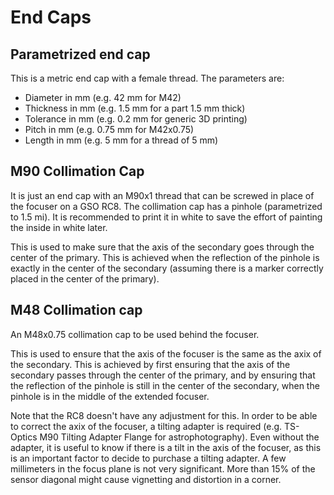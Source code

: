 # End Caps

## Parametrized end cap

This is a metric end cap with a female thread. The parameters are:

- Diameter in mm (e.g. 42 mm for M42)
- Thickness in mm (e.g. 1.5 mm for a part 1.5 mm thick)
- Tolerance in mm (e.g. 0.2 mm for generic 3D printing)
- Pitch in mm (e.g. 0.75 mm for M42x0.75)
- Length in mm (e.g. 5 mm for a thread of 5 mm)

## M90 Collimation Cap

It is just an end cap with an M90x1 thread that can be screwed in place of the focuser on a GSO RC8.
The collimation cap has a pinhole (parametrized to 1.5 mi). It is recommended to print it in white to save the effort of
painting the inside in white later.

This is used to make sure that the axis of the secondary goes through the center of the primary. This is achieved when
the reflection of the pinhole is exactly in the center of the secondary (assuming there is a marker correctly placed in
the center of the primary).

## M48 Collimation cap

An M48x0.75 collimation cap to be used behind the focuser.

This is used to ensure that the axis of the focuser is the same as the axix of the secondary. This is achieved by first
ensuring that the axis of the secondary passes through the center of the primary, and by ensuring that the reflection of
the pinhole is still in the center of the secondary, when the pinhole is in the middle of the extended focuser.

Note that the RC8 doesn't have any adjustment for this. In order to be able to correct the axix of the focuser, a
tilting adapter is required (e.g. TS-Optics M90 Tilting Adapter Flange for astrophotography). Even without the adapter,
it is useful to know if there is a tilt in the axis of the focuser, as this is an important factor to decide to
purchase a tilting adapter. A few millimeters in the focus plane is not very significant. More than 15% of the sensor
diagonal might cause vignetting and distortion in a corner.
